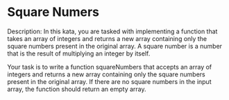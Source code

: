 # Square Numers

Description:
In this kata, you are tasked with implementing a function that takes an array of integers and returns a new array containing only the square numbers present in the original array. A square number is a number that is the result of multiplying an integer by itself.

Your task is to write a function squareNumbers that accepts an array of integers and returns a new array containing only the square numbers present in the original array. If there are no square numbers in the input array, the function should return an empty array.
